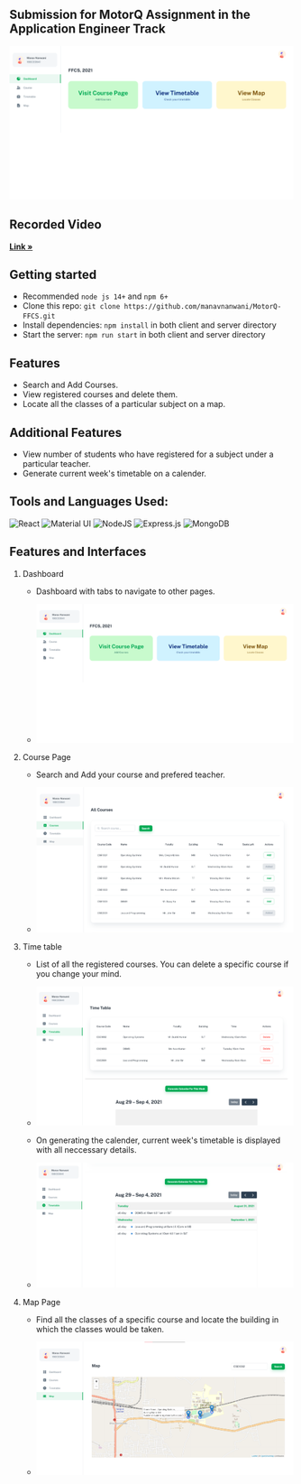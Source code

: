 ## Submission for MotorQ Assignment in the Application Engineer Track

![preview](client/public/static/preview.png)

## Recorded Video

<a href="https://drive.google.com/file/d/1nT9qGjB-DKRZZJM7bAp2By9g3mo9tNU0/view?usp=sharing" target="_blank"><strong>Link »</strong></a>

## Getting started

- Recommended `node js 14+` and `npm 6+`
- Clone this repo: `git clone https://github.com/manavnanwani/MotorQ-FFCS.git`
- Install dependencies: `npm install` in both client and server directory
- Start the server: `npm run start` in both client and server directory

## Features

- Search and Add Courses.
- View registered courses and delete them.
- Locate all the classes of a particular subject on a map.

## Additional Features

- View number of students who have registered for a subject under a particular teacher.
- Generate current week's timetable on a calender.

## Tools and Languages Used:

![React](https://img.shields.io/badge/react-%2320232a.svg?style=for-the-badge&logo=react&logoColor=%2361DAFB)
![Material UI](https://img.shields.io/badge/materialui-%230081CB.svg?style=for-the-badge&logo=material-ui&logoColor=white)
![NodeJS](https://img.shields.io/badge/node.js-6DA55F?style=for-the-badge&logo=node.js&logoColor=white)
![Express.js](https://img.shields.io/badge/express.js-%23404d59.svg?style=for-the-badge&logo=express&logoColor=%2361DAFB)
![MongoDB](https://img.shields.io/badge/MongoDB-%234ea94b.svg?style=for-the-badge&logo=mongodb&logoColor=white)

## Features and Interfaces

1. Dashboard

   - Dashboard with tabs to navigate to other pages.

   - ![preview](client/public/static/preview.png)

2. Course Page

   - Search and Add your course and prefered teacher.

   - ![preview](client/public/static/preview1.png)

3. Time table

   - List of all the registered courses. You can delete a specific course if you change your mind.

   - ![preview](client/public/static/preview2.png)

   - On generating the calender, current week's timetable is displayed with all neccessary details.

   - ![preview](client/public/static/preview3.png)

4. Map Page

   - Find all the classes of a specific course and locate the building in which the classes would be taken.

   - ![preview](client/public/static/preview4.png)
